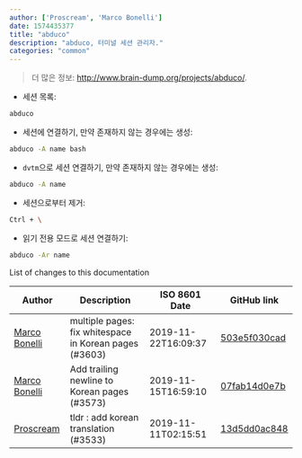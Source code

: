 ```yaml
---
author: ['Proscream', 'Marco Bonelli']
date: 1574435377
title: "abduco"
description: "abduco, 터미널 세션 관리자."
categories: "common"
---
```

> 더 많은 정보: <http://www.brain-dump.org/projects/abduco/>.

- 세션 목록:

```bash
abduco
```

- 세션에 연결하기, 만약 존재하지 않는 경우에는 생성:

```bash
abduco -A name bash
```

- `dvtm`으로 세션 연결하기, 만약 존재하지 않는 경우에는 생성:

```bash
abduco -A name
```

- 세션으로부터 제거:

```bash
Ctrl + \
```

- 읽기 전용 모드로 세션 연결하기:

```bash
abduco -Ar name
```
List of changes to this documentation


Author | Description | ISO 8601 Date | GitHub link
------|-----|-----|-----
[Marco Bonelli](mailto:mebeim@users.noreply.github.com) | multiple pages: fix whitespace in Korean pages (#3603) | 2019-11-22T16:09:37 | [503e5f030cad](https://github.com/tldr-pages/tldr/commit/503e5f030cada020dd32b7d2bef431e2e8b5b2d8)
[Marco Bonelli](mailto:mebeim@users.noreply.github.com) | Add trailing newline to Korean pages (#3573) | 2019-11-15T16:59:10 | [07fab14d0e7b](https://github.com/tldr-pages/tldr/commit/07fab14d0e7b61291e76cd880594984bbc3e60e5)
[Proscream](mailto:proscream@naver.com) | tldr : add korean translation (#3533) | 2019-11-11T02:15:51 | [13d5dd0ac848](https://github.com/tldr-pages/tldr/commit/13d5dd0ac84887e01524bca201c2b9199805418d)

